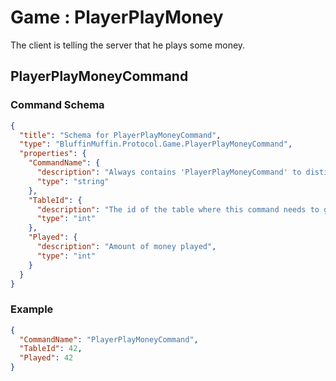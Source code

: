 # Game : PlayerPlayMoney

The client is telling the server that he plays some money.

## PlayerPlayMoneyCommand

### Command Schema

```json
{
  "title": "Schema for PlayerPlayMoneyCommand",
  "type": "BluffinMuffin.Protocol.Game.PlayerPlayMoneyCommand",
  "properties": {
    "CommandName": {
      "description": "Always contains 'PlayerPlayMoneyCommand' to distinguish the command from others.",
      "type": "string"
    },
    "TableId": {
      "description": "The id of the table where this command needs to go",
      "type": "int"
    },
    "Played": {
      "description": "Amount of money played",
      "type": "int"
    }
  }
}
```

### Example

```json
{
  "CommandName": "PlayerPlayMoneyCommand",
  "TableId": 42,
  "Played": 42
}
```

